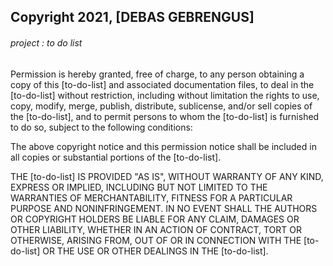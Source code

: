 ## Copyright 2021, [DEBAS GEBRENGUS]
###### project : to do list

Permission is hereby granted, free of charge, to any person obtaining a copy of this [to-do-list] and associated documentation files, to deal in the [to-do-list] without restriction, including without limitation the rights to use, copy, modify, merge, publish, distribute, sublicense, and/or sell copies of the [to-do-list], and to permit persons to whom the [to-do-list] is furnished to do so, subject to the following conditions:

The above copyright notice and this permission notice shall be included in all copies or substantial portions of the [to-do-list].

THE [to-do-list] IS PROVIDED "AS IS", WITHOUT WARRANTY OF ANY KIND, EXPRESS OR IMPLIED, INCLUDING BUT NOT LIMITED TO THE WARRANTIES OF MERCHANTABILITY, FITNESS FOR A PARTICULAR PURPOSE AND NONINFRINGEMENT. IN NO EVENT SHALL THE AUTHORS OR COPYRIGHT HOLDERS BE LIABLE FOR ANY CLAIM, DAMAGES OR OTHER LIABILITY, WHETHER IN AN ACTION OF CONTRACT, TORT OR OTHERWISE, ARISING FROM, OUT OF OR IN CONNECTION WITH THE [to-do-list] OR THE USE OR OTHER DEALINGS IN THE [to-do-list].